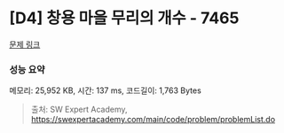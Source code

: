 # [D4] 창용 마을 무리의 개수 - 7465 

[문제 링크](https://swexpertacademy.com/main/code/problem/problemDetail.do?contestProbId=AWngfZVa9XwDFAQU) 

### 성능 요약

메모리: 25,952 KB, 시간: 137 ms, 코드길이: 1,763 Bytes



> 출처: SW Expert Academy, https://swexpertacademy.com/main/code/problem/problemList.do
